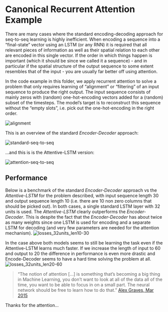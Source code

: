 # Canonical Recurrent Attention Example
There are many cases where the standard encoding-decoding approach for seq-to-seq learning is highly inefficient. When encoding a sequence into a “final-state” vector using an LSTM (or any RNN) it is required that all relevant pieces of information as well as their spatial relation to each other are encoded in this single vector. If the order in which things happen is important (which it should be since we called it a sequence) - and in particular if the spatial structure of the output sequence to some extent resembles that of the input - you are usually far better off using attention.

In the code example in this folder, we apply recurrent attention to solve a problem that only requires learning of “alignment” or “filtering” of an input sequence to produce the right output. The input sequence consists of mainly zeros with (random) one-hot-encoding vectors added for a (random) subset of the timesteps. The model’s target is to reconstruct this sequence without the “empty slots”, i.e. pick out the one-hot-encoding in the right order.

![alignment](https://user-images.githubusercontent.com/5502349/31042881-14f47180-a5b2-11e7-9925-3b6499648f5b.png)

This is an overview of the standard _Encoder-Decoder_ approach:

![standard-seq-to-seq](https://user-images.githubusercontent.com/5502349/31042886-253041fa-a5b2-11e7-8f75-953563fd3515.png)

...and this is is the Attentive-LSTM version:

![attention-seq-to-seq](https://user-images.githubusercontent.com/5502349/31042888-2ebd993e-a5b2-11e7-9e13-070ca8135369.png)


## Performance
Below is a benchmark of the standard _Encoder-Decoder_ approach vs the _Attentive-LSTM_ for the problem described, with input sequence length 30 and output sequence length 10 (i.e. there are 10 non zero columns that should be picked out). In both cases, a single standard LSTM layer with 32 units is used. The _Attentive-LSTM_ clearly outperforms the _Encoder-Decoder_. This is despite the fact that the _Encoder-Decoder_ has about twice as many weights since one LSTM is used for encoding and a separate LSTM for decoding (and very few parameters are needed for the attention mechanism).
![losses_32units_len10-30](https://user-images.githubusercontent.com/5502349/31045863-34bcb8a2-a5ed-11e7-8cda-784b711c368c.png)

In the case above both models seems to still be learning the task even if the Attentive-LSTM learns much faster. If we increase the length of input to 60 and output to 20 the difference in performance is even more drastic and Encode-Decoder seems to have a hard time solving the problem at all.
![losses_32units_len20-60](https://user-images.githubusercontent.com/5502349/31045865-413c7b9e-a5ed-11e7-9e88-5a293fd4f9a8.png)


> “The notion of attention [...] is something that’s becoming a big thing in Machine Learning, you don’t want to look at all of the data all of the time, you want to be able to focus in on a small part. The neural network should be free to learn how to do that.” [Alex Graves, Mar 2015](https://www.youtube.com/watch?v=-yX1SYeDHbg)

Thanks for the attention...